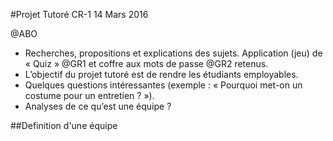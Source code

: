 #Projet Tutoré CR-1 14 Mars 2016

@ABO 
- Recherches, propositions et explications des sujets. Application (jeu) de « Quiz » @GR1 et coffre aux mots de passe @GR2 retenus.
- L’objectif du projet tutoré est de rendre les étudiants employables.
- Quelques questions intéressantes (exemple : « Pourquoi met-on un costume pour un entretien ? »).
- Analyses de ce qu’est une équipe ?

##Definition d'une équipe